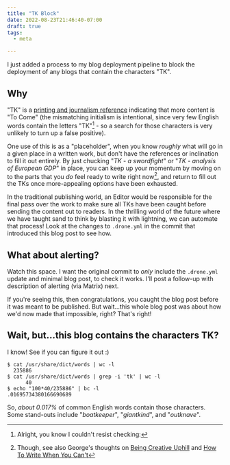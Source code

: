 ```yaml
---
title: "T​K Block"
date: 2022-08-23T21:46:40-07:00
draft: true
tags:
  - meta

---
```

I just added a process to my blog deployment pipeline to block the deployment of any blogs that contain the characters "T​K".
<!--more-->
## Why

"T​K" is a [printing and journalism reference](https://en.wikipedia.org/wiki/To_come_(publishing)) indicating that more content is "To Come" (the mismatching initialism is intentional, since very few English words contain the letters "T​K"[^1] - so a search for those characters is very unlikely to turn up a false positive).

One use of this is as a "placeholder", when you know _roughly_ what will go in a given place in a written work, but don't have the references or inclination to fill it out entirely. By just chucking "_T​K - a swordfight_" or "_T​K - analysis of European GDP_" in place, you can keep up your momentum by moving on to the parts that you _do_ feel ready to write right now[^2], and return to fill out the T​Ks once more-appealing options have been exhausted.

In the traditional publishing world, an Editor would be responsible for the final pass over the work to make sure all T​Ks have been caught before sending the content out to readers. In the thrilling world of the future where we have taught sand to think by blasting it with lightning, we can automate that process! Look at the changes to `.drone.yml` in the commit that introduced this blog post to see how.

## What about alerting?

Watch this space. I want the original commit to _only_ include the `.drone.yml` update and minimal blog post, to check it works. I'll post a follow-up with description of alerting (via Matrix) next.

If you're seeing this, then congratulations, you caught the blog post before it was meant to be published. But wait...this whole blog post was about how we'd now made that impossible, right? That's right!

## Wait, but...this blog contains the characters T​K?

I know! See if you can figure it out :)

[^1]: Alright, you know I couldn't resist checking:

```
$ cat /usr/share/dict/words | wc -l
  235886
$ cat /usr/share/dict/words | grep -i 't​k' | wc -l
      40
$ echo "100*40/235886" | bc -l
.01695734380166690689
```

So, _about 0.017%_ of common English words contain those characters. Some stand-outs include "_boat​keeper_", "_giant​kind_", and "_out​knave_".

[^2]: Though, see also George's thoughts on [Being Creative Uphill](https://www.georgelockett.com/shards/2022/7/28/being-creative-uphill) and [How To Write When You Can't](https://www.georgelockett.com/shards/2022/6/16/how-to-write-when-you-cant)
